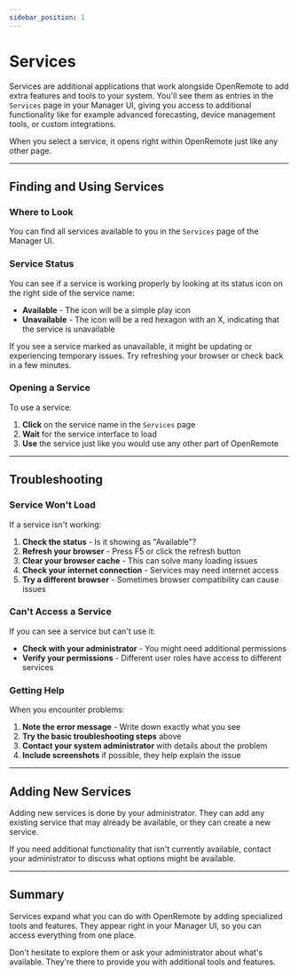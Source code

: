 ```yaml
---
sidebar_position: 1
---
```


# Services

Services are additional applications that work alongside OpenRemote to add extra features and tools to your system. You'll see them as entries in the `Services` page in your Manager UI, giving you access to additional functionality like for example advanced forecasting, device management tools, or custom integrations.

When you select a service, it opens right within OpenRemote just like any other page.

---

## Finding and Using Services

### Where to Look

You can find all services available to you in the `Services` page of the Manager UI.

### Service Status

You can see if a service is working properly by looking at its status icon on the right side of the service name:

- **Available** - The icon will be a simple play icon
- **Unavailable** - The icon will be a red hexagon with an X, indicating that the service is unavailable

If you see a service marked as unavailable, it might be updating or experiencing temporary issues. Try refreshing your browser or check back in a few minutes.

### Opening a Service

To use a service:

1. **Click** on the service name in the `Services` page
2. **Wait** for the service interface to load
3. **Use** the service just like you would use any other part of OpenRemote

---

## Troubleshooting

### Service Won't Load

If a service isn't working:

1. **Check the status** - Is it showing as "Available"?
2. **Refresh your browser** - Press F5 or click the refresh button
3. **Clear your browser cache** - This can solve many loading issues
4. **Check your internet connection** - Services may need internet access
5. **Try a different browser** - Sometimes browser compatibility can cause issues

### Can't Access a Service

If you can see a service but can't use it:

- **Check with your administrator** - You might need additional permissions
- **Verify your permissions** - Different user roles have access to different services

### Getting Help

When you encounter problems:

1. **Note the error message** - Write down exactly what you see
2. **Try the basic troubleshooting steps** above
3. **Contact your system administrator** with details about the problem
4. **Include screenshots** if possible, they help explain the issue

---

## Adding New Services

Adding new services is done by your administrator. They can add any existing service that may already be available, or they can create a new service.

If you need additional functionality that isn't currently available, contact your administrator to discuss what options might be available.

---

## Summary

Services expand what you can do with OpenRemote by adding specialized tools and features. They appear right in your Manager UI, so you can access everything from one place.

Don't hesitate to explore them or ask your administrator about what's available. They're there to provide you with additional tools and features.
